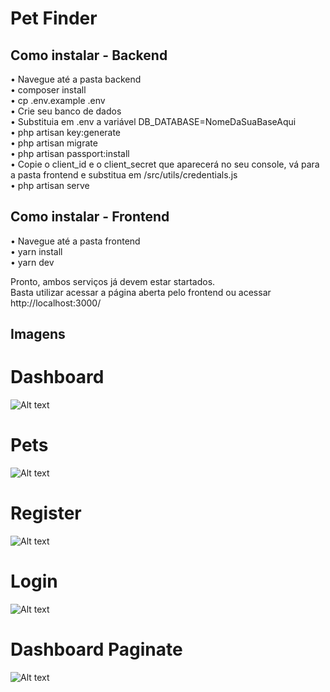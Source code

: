 # Pet Finder

## Como instalar - Backend

• Navegue até a pasta backend<br>
• composer install<br>
• cp .env.example .env<br>
• Crie seu banco de dados<br>
• Substituia em .env a variável DB_DATABASE=NomeDaSuaBaseAqui<br>
• php artisan key:generate<br>
• php artisan migrate<br>
• php artisan passport:install<br>
• Copie o client_id e o client_secret que aparecerá no seu console, vá para a pasta frontend e substitua em /src/utils/credentials.js<br>
• php artisan serve<br>


## Como instalar - Frontend

• Navegue até a pasta frontend<br>
• yarn install<br>
• yarn dev<br>

Pronto, ambos serviços já devem estar startados.<br>
Basta utilizar acessar a página aberta pelo frontend ou acessar http://localhost:3000/

## Imagens

# Dashboard
![Alt text](https://i.ibb.co/RT2mHVq/screen1.png "Dashboard")

# Pets
![Alt text](https://i.ibb.co/hsPNcdn/screen2.png "Pets")

# Register
![Alt text](https://i.ibb.co/B2bNGKr/screen3.png "Register")

# Login
![Alt text](https://i.ibb.co/XbjQV80/screen4.png "Login")

# Dashboard Paginate
![Alt text](https://i.ibb.co/QFJTH3p/screen5.png "Dashboard Paginate")
